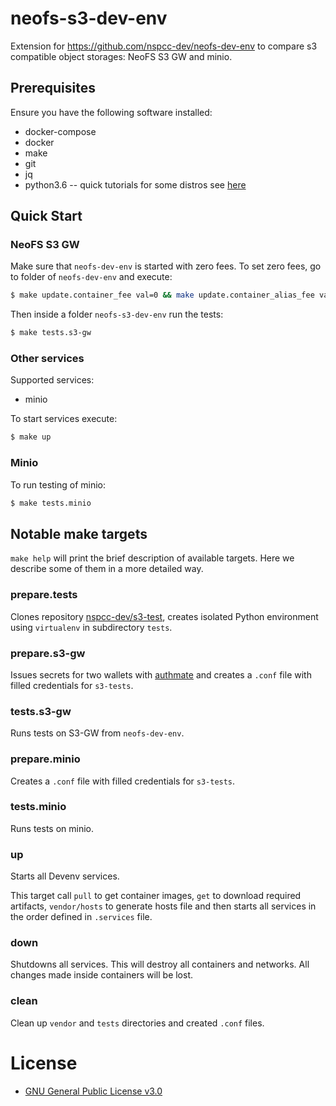 # neofs-s3-dev-env

Extension for https://github.com/nspcc-dev/neofs-dev-env to compare s3 compatible object storages: NeoFS S3 GW and minio. 

## Prerequisites

Ensure you have the following software installed:
* docker-compose 
* docker
* make 
* git
* jq 
* python3.6 -- quick tutorials for some distros see [here](https://github.com/nspcc-dev/s3-tests/blob/master/NEOFS_README.md)

## Quick Start

### NeoFS S3 GW

Make sure that `neofs-dev-env` is started with zero fees. To set zero fees, go to folder of `neofs-dev-env` and execute:
```bash
$ make update.container_fee val=0 && make update.container_alias_fee val=0
```
Then inside a folder `neofs-s3-dev-env` run the tests:
```bash
$ make tests.s3-gw
```

### Other services

Supported services:
* minio

To start services execute:
```bash
$ make up
```

### Minio

To run testing of minio:
```bash
$ make tests.minio
```

## Notable make targets

`make help` will print the brief description of available targets. Here we
describe some of them in a more detailed way.

### prepare.tests

Clones repository [nspcc-dev/s3-test](https://github.com/nspcc-dev/s3-tests), creates isolated Python environment using `virtualenv` in subdirectory `tests`. 

### prepare.s3-gw

Issues secrets for two wallets with [authmate](https://github.com/nspcc-dev/neofs-s3-gw/blob/master/docs/authmate.md) and creates a `.conf` file with filled credentials for `s3-tests`.

### tests.s3-gw

Runs tests on S3-GW from `neofs-dev-env`.

### prepare.minio

Creates a `.conf` file with filled credentials for `s3-tests`.

### tests.minio 

Runs tests on minio.

### up

Starts all Devenv services.

This target call `pull` to get container images, `get` to download required
artifacts, `vendor/hosts` to generate hosts file and then starts all services in the order defined in `.services` file.

### down

Shutdowns all services. This will destroy all containers and networks. All
changes made inside containers will be lost.

### clean

Clean up `vendor` and `tests` directories and created `.conf` files.



# License

- [GNU General Public License v3.0](LICENSE)
